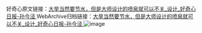 好奇心原文链接：[大旱当然要节水，但是大师设计的喷泉就可以不关_设计_好奇心日报-孙今泾 ](https://www.qdaily.com/articles/11000.html)
WebArchive归档链接：[大旱当然要节水，但是大师设计的喷泉就可以不关_设计_好奇心日报-孙今泾 ](http://web.archive.org/web/20180720102426/http://www.qdaily.com:80/articles/11000.html)
![image](http://ww3.sinaimg.cn/large/007d5XDply1g3wgfv8um6j30u04o51kx)